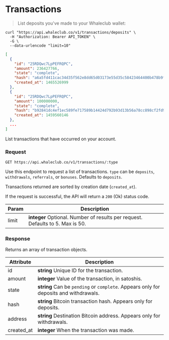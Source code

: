 # Transactions

> List deposits you've made to your Whaleclub wallet:

```shell
curl "https://api.whaleclub.co/v1/transactions/deposits" \
  -H "Authorization: Bearer API_TOKEN" \
  -G \
  --data-urlencode "limit=10"
```
```json
[
  {
    "id": "25RDQwc7LpPEFRQPC",
    "amount": 236427766,
    "state": "complete",
    "hash": "a6a5fd411cac34d35f562e8dd65d03173e55d35c58423464400b478b9f408172",
    "created_at": 1465526999
  },
  {
    "id": "25RDQwc7LpPEFRQPC",
    "amount": 100000000,
    "state": "complete",
    "hash": "b92841dc4ef1ec589fe717589b14424d792b93d13b56a78cc898cf2fd90005bf",
    "created_at": 1459560146
  },
  ...
]
```

List transactions that have occurred on your account.

### Request

`GET https://api.whaleclub.co/v1/transactions/:type`

Use this endpoint to request a list of transactions. `type` can be `deposits`, `withdrawals`, `referrals`, or `bonuses`. Defaults to `deposits`.

Transactions returned are sorted by creation date (`created_at`).

If the request is successful, the API will return a `200` (Ok) status code. 

Param | Description
---------- | -------
limit | **integer** Optional. Number of results per request. Defaults to 5. Max is 50.

### Response

Returns an array of transaction objects.

Attribute | Description
---------- | -------
id | **string** Unique ID for the transaction.
amount | **integer** Value of the transaction, in satoshis.
state | **string** Can be `pending` or `complete`. Appears only for deposits and withdrawals.
hash | **string** Bitcoin transaction hash. Appears only for deposits.
address | **string** Destination Bitcoin address. Appears only for withdrawals.
created_at | **integer** When the transaction was made.